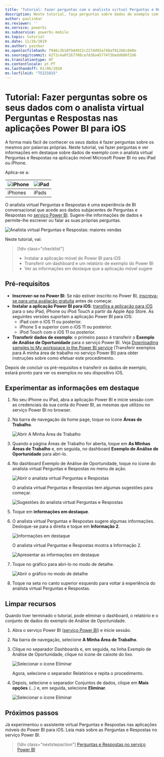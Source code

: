 ```yaml
---
title: 'Tutorial: Fazer perguntas com o analista virtual Perguntas e Respostas em aplicações iOS'
description: Neste tutorial, faça perguntas sobre dados de exemplo com as suas próprias palavras com o analista virtual Perguntas e Respostas na aplicação móvel Power BI no seu dispositivo iOS.
author: paulinbar
ms.reviewer: ''
ms.service: powerbi
ms.subservice: powerbi-mobile
ms.topic: tutorial
ms.date: 11/26/2019
ms.author: painbar
ms.openlocfilehash: f946c3b10f9d4922c227dd92a748af91266c040e
ms.sourcegitcommit: 6272c4a0f267708ca7d38a45774f3bedd680f2d6
ms.translationtype: HT
ms.contentlocale: pt-PT
ms.lasthandoff: 01/06/2020
ms.locfileid: "75221815"
---
```

# <a name="tutorial-ask-questions-about-your-data-with-the-qa-virtual-analyst-in-the-power-bi-ios-apps"></a>Tutorial: Fazer perguntas sobre os seus dados com o analista virtual Perguntas e Respostas nas aplicações Power BI para iOS

A forma mais fácil de conhecer os seus dados é fazer perguntas sobre os mesmos por palavras próprias. Neste tutorial, vai fazer perguntas e ver informações em destaque sobre dados de exemplo com o analista virtual Perguntas e Respostas na aplicação móvel Microsoft Power BI no seu iPad ou iPhone. 

Aplica-se a:

| ![iPhone](./media/tutorial-mobile-apps-ios-qna/iphone-logo-50-px.png) | ![iPad](./media/tutorial-mobile-apps-ios-qna/ipad-logo-50-px.png) |
|:--- |:--- |
| iPhones |iPads |

O analista virtual Perguntas e Respostas é uma experiência de BI conversacional que acede aos dados subjacentes de Perguntas e Respostas no [serviço Power BI](https://powerbi.com). Sugere-lhe informações de dados e permite-lhe escrever ou falar as suas próprias perguntas.

![Analista virtual Perguntas e Respostas: maiores vendas](./media/tutorial-mobile-apps-ios-qna/power-bi-ios-q-n-a-top-sale-intro.png)

Neste tutorial, vai:

> [!div class="checklist"]
> * Instalar a aplicação móvel do Power BI para iOS
> * Transferir um dashboard e um relatório de exemplo do Power BI
> * Ver as informações em destaque que a aplicação móvel sugere

## <a name="prerequisites"></a>Pré-requisitos

* **Inscrever-se no Power BI**: Se não estiver inscrito no Power BI, [inscreva-se para uma avaliação gratuita](https://app.powerbi.com/signupredirect?pbi_source=web) antes de começar.
* **Instalar a aplicação Power BI para iOS**: [transfira a aplicação para iOS](https://apps.apple.com/app/microsoft-power-bi/id929738808) para o seu iPad, iPhone ou iPod Touch a partir da Apple App Store. As seguintes versões suportam a aplicação Power BI para iOS:
  * iPad com o iOS 11 ou posterior.
  * iPhone 5 e superior com o iOS 11 ou posterior. 
  * iPod Touch com o iOS 11 ou posterior.
* **Transferir dados de exemplo**: o primeiro passo é transferir o **Exemplo de Análise de Oportunidade** para o serviço Power BI. Veja [Downloading samples to My workspace in the Power BI service](./mobile-apps-download-samples.md) (Transferir exemplos para A minha área de trabalho no serviço Power BI) para obter instruções sobre como efetuar este procedimento.


Depois de concluir os pré-requisitos e transferir os dados de exemplo, estará pronto para ver os exemplos no seu dispositivo iOS.

## <a name="try-featured-insights"></a>Experimentar as informações em destaque
1. No seu iPhone ou iPad, abra a aplicação Power BI e inicie sessão com as credenciais da sua conta do Power BI, as mesmas que utilizou no serviço Power BI no browser.

2. Na barra de navegação da home page, toque no ícone **Áreas de Trabalho**.

    ![Abrir A Minha Área de Trabalho](./media/tutorial-mobile-apps-ios-qna/power-bi-qna-open-myworkspace.png)

3. Quando a página Áreas de Trabalho for aberta, toque em **As Minhas Áreas de Trabalho** e, em seguida, no dashboard **Exemplo de Análise de Oportunidade** para abri-lo.


3. No dashboard Exemplo de Análise de Oportunidade, toque no ícone do analista virtual Perguntas e Respostas no menu de ação.

    ![Abrir o analista virtual Perguntas e Respostas](./media/tutorial-mobile-apps-ios-qna/power-bi-qna-open-qna.png)

    O analista virtual Perguntas e Respostas tem algumas sugestões para começar.

    ![Sugestões do analista virtual Perguntas e Respostas](./media/tutorial-mobile-apps-ios-qna/power-bi-qna-suggestions.png)

3. Toque em **informações em destaque**.

4. O analista virtual Perguntas e Respostas sugere algumas informações. Desloque-se para a direita e toque em **Informação 2**.

    ![Informações em destaque](./media/tutorial-mobile-apps-ios-qna/power-bi-ios-qna-suggest-insight-2.png)

   O analista virtual Perguntas e Respostas mostra a Informação 2.

    ![Apresentar as informações em destaque](./media/tutorial-mobile-apps-ios-qna/power-bi-ios-qna-show-insight-2.png)

5. Toque no gráfico para abri-lo no modo de detalhe.

    ![Abrir o gráfico no modo de detalhe](./media/tutorial-mobile-apps-ios-qna/power-bi-ios-qna-open-insight-2.png)

6. Toque na seta no canto superior esquerdo para voltar à experiência do analista virtual Perguntas e Respostas.

## <a name="clean-up-resources"></a>Limpar recursos

Quando tiver terminado o tutorial, pode eliminar o dashboard, o relatório e o conjunto de dados do exemplo de Análise de Oportunidade.

1. Abra o serviço Power BI ([serviço Power BI](https://app.powerbi.com)) e inicie sessão.

2. Na barra de navegação, selecione **A Minha Área de Trabalho**.

3. Clique no separador Dashboards e, em seguida, na linha Exemplo de Análise de Oportunidade, clique no ícone de caixote do lixo.

    ![Selecionar o ícone Eliminar](./media/tutorial-mobile-apps-ios-qna/power-bi-tutorial-mobile-apps-ios-qna-delete-opportunity-analysis-sample.png)

    Agora, selecione o separador Relatórios e repita o procedimento.

4. Depois, selecione o separador Conjuntos de dados, clique em **Mais opções** (...) e, em seguida, selecione **Eliminar**.

    ![Selecionar o ícone Eliminar](./media/tutorial-mobile-apps-ios-qna/power-bi-tutorial-mobile-apps-ios-qna-delete-opportunity-analysis-sample-datasets.png)

## <a name="next-steps"></a>Próximos passos

Já experimentou o assistente virtual Perguntas e Respostas nas aplicações móveis do Power BI para iOS. Leia mais sobre as Perguntas e Respostas no serviço Power BI.
> [!div class="nextstepaction"]
> [Perguntas e Respostas no serviço Power BI](../end-user-q-and-a.md)